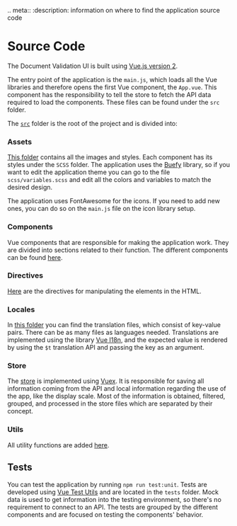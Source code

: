 .. meta::
:description: information on where to find the application source code

# Source Code

The Document Validation UI is built using [Vue.js version 2](https://v2.vuejs.org/).

The entry point of the application is the `main.js`, which loads all the Vue libraries and therefore opens the first Vue component, the `App.vue`. This component has the responsibility to tell the store to fetch the API data required to load the components. These files can be found under the `src` folder.

The [`src`](https://github.com/konfuzio-ai/document-validation-ui/tree/main/src) folder is the root of the project and is divided into:

### Assets

[This folder](https://github.com/konfuzio-ai/document-validation-ui/tree/main/src/assets) contains all the images and styles. Each component has its styles under the `SCSS` folder. The application uses the [Buefy](https://buefy.org) library, so if you want to edit the application theme you can go to the file `scss/variables.scss` and edit all the colors and variables to match the desired design.

The application uses FontAwesome for the icons. If you need to add new ones, you can do so on the `main.js` file on the icon library setup.

### Components

Vue components that are responsible for making the application work. They are divided into sections related to their function. The different components can be found [here](https://github.com/konfuzio-ai/document-validation-ui/tree/main/src/components).

### Directives

[Here](https://github.com/konfuzio-ai/document-validation-ui/tree/main/src/directives) are the directives for manipulating the elements in the HTML.

### Locales

In [this folder](https://github.com/konfuzio-ai/document-validation-ui/tree/main/src/locales) you can find the translation files, which consist of key-value pairs. There can be as many files as languages needed. Translations are implemented using the library [Vue I18n](https://vue-i18n.intlify.dev/), and the expected value is rendered by using the `$t` translation API and passing the key as an argument.

### Store

The [store](https://github.com/konfuzio-ai/document-validation-ui/tree/main/src/store) is implemented using [Vuex](https://vuex.vuejs.org/). It is responsible for saving all information coming from the API and local information regarding the use of the app, like the display scale. Most of the information is obtained, filtered, grouped, and processed in the store files which are separated by their concept.

### Utils

All utility functions are added [here](https://github.com/konfuzio-ai/document-validation-ui/tree/main/src/utils).

## **Tests**

You can test the application by running `npm run test:unit`. Tests are developed using [Vue Test Utils](https://github.com/vuejs/vue-test-utils) and are located in the `tests` folder. Mock data is used to get information into the testing environment, so there's no requirement to connect to an API. The tests are grouped by the different components and are focused on testing the components' behavior.
